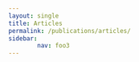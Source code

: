 ```yaml
---
layout: single
title: Articles
permalink: /publications/articles/
sidebar:
        nav: foo3
---
```

<!--
<table>
        <tr>
                <td> <img src="/assets/images/JoGH.jpg" alt="Journal of Global History" style="width:150px">
                </td>
                <td style="vertical-align:text-top;"> <em> Special Issue of the Journal of Global History</em>
                <br>Forthcoming
                </td>
        </tr>
        <tr>
                <td> <img src="/assets/images/literary_translation.jpg" alt="Literary Translation and Cultural Mediators in ‘Peripheral’ Cultures" style="width:150px">
                </td>
                <td style="vertical-align:text-top;"> <a href="https://www.palgrave.com/gp/book/9783319781136" style="link.color:black; visited.color:black;"><em> Literary Translation and Cultural Mediators in ‘Peripheral’ Cultures. Customs Officers or Smugglers?</em></a>
                <br>Diana Roig Sanz and Reine Meylaerts (Eds.)
                <br>London/New York: Palgrave MacMillan, 2018.
                </td>
        </tr>
</table>
-->
